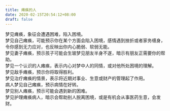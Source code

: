 ```yaml
---
title: 瘫痪的人
date: 2020-02-15T20:54:12+08:00
draft: false
---
```


梦见瘫痪，象征会遭遇困难，陷入困境。<br>
梦见自己瘫痪，可能预示你在某个方面会陷入困境，感情遇到挫折或者家务缠身，令你感到无力应对，也反映出你内心脆弱、软弱无能。<br>
梦见妻子瘫痪，预示孩子可能会生玻梦见朋友半身不遂，暗示有朋友正需要你的帮助。<br>
梦见一个认识的人瘫痪，表示内心对梦中人的同情，或对他所处困境的理解。<br>
梦见敌手瘫痪，预示你将取得胜利。<br>
梦见治疗瘫痪的情景，表示将近期对事业、生意或财产的管理起了作用。<br>
病人梦见自己瘫痪，预示病情在好转。<br>
梦见别人瘫痪，预示可能会遇到新的困难。<br>
梦见护理瘫痪病人，暗示会帮助别人脱离困境，或是有机会从事医药生意，会发财。<br>
